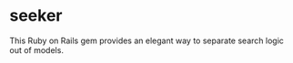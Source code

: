 seeker
======

This Ruby on Rails gem provides an elegant way to separate search logic out of models.
